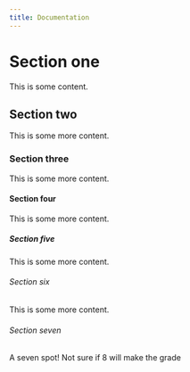 ```yaml
---
title: Documentation
---
```

# Section one

This is some content.

## Section two

This is some more content.

### Section three

This is some more content.

#### Section four

This is some more content.

##### Section five

This is some more content.

###### Section six

This is some more content.

###### Section seven

A seven spot! Not sure if 8 will make the grade
